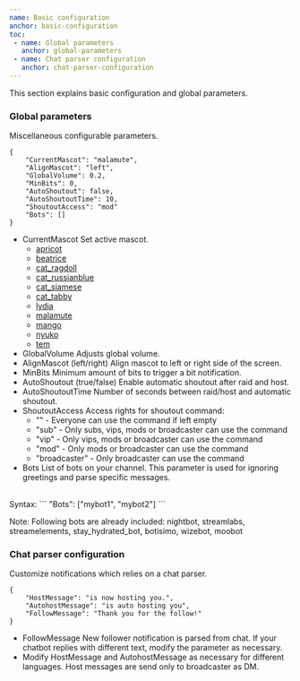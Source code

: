 ```yaml
---
name: Basic configuration
anchor: basic-configuration
toc: 
 - name: Global parameters
   anchor: global-parameters
 - name: Chat parser configuration
   anchor: chat-parser-configuration
---
```

This section explains basic configuration and global parameters.

### Global parameters
Miscellaneous configurable parameters.
```
{
    "CurrentMascot": "malamute",
    "AlignMascot": "left",
    "GlobalVolume": 0.2,
    "MinBits": 0,
    "AutoShoutout": false,
    "AutoShoutoutTime": 10,
    "ShoutoutAccess": "mod"
    "Bots": []
}
```
* <span class="icon settings">CurrentMascot</span> Set active mascot.
  * <a target="_blank" href="{{ site.github.url }}/mascots#apricot">apricot</a>
  * <a target="_blank" href="{{ site.github.url }}/mascots#beatrice">beatrice</a>
  * <a target="_blank" href="{{ site.github.url }}/mascots#cat-ragdoll">cat_ragdoll</a>
  * <a target="_blank" href="{{ site.github.url }}/mascots#cat-russian-blue">cat_russianblue</a>
  * <a target="_blank" href="{{ site.github.url }}/mascots#cat-siamese">cat_siamese</a>
  * <a target="_blank" href="{{ site.github.url }}/mascots#cat-tabby">cat_tabby</a>
  * <a target="_blank" href="{{ site.github.url }}/mascots#lydia">lydia</a>
  * <a target="_blank" href="{{ site.github.url }}/mascots#malamute">malamute</a>
  * <a target="_blank" href="{{ site.github.url }}/mascots#mango">mango</a>
  * <a target="_blank" href="{{ site.github.url }}/mascots#nyuko">nyuko</a>
  * <a target="_blank" href="{{ site.github.url }}/mascots#tem">tem</a>
* <span class="icon settings">GlobalVolume</span> Adjusts global volume.
* <span class="icon settings">AlignMascot</span> (left/right) Align mascot to left or right side of the screen.
* <span class="icon settings">MinBits</span> Minimum amount of bits to trigger a bit notification.
* <span class="icon settings">AutoShoutout</span> (true/false) Enable automatic shoutout after raid and host.
* <span class="icon settings">AutoShoutoutTime</span> Number of seconds between raid/host and automatic shoutout.
* <span class="icon settings">ShoutoutAccess</span> Access rights for shoutout command:
  * "" - Everyone can use the command if left empty
  * "sub" - Only subs, vips, mods or broadcaster can use the command
  * "vip" - Only vips, mods or broadcaster can use the command
  * "mod" - Only mods or broadcaster can use the command
  * "broadcaster" - Only broadcaster can use the command
* <span class="icon settings">Bots</span> List of bots on your channel. This parameter is used for ignoring greetings and parse specific messages.

<br>
Syntax:
```
"Bots": ["mybot1", "mybot2"]
```

<span class="icon idea">Note: Following bots are already included: nightbot, streamlabs, streamelements, stay_hydrated_bot, botisimo, wizebot, moobot</span>

### Chat parser configuration
Customize notifications which relies on a chat parser.
```
{
    "HostMessage": "is now hosting you.",
    "AutohostMessage": "is auto hosting you",
    "FollowMessage": "Thank you for the follow!"
}
```
* <span class="icon settings">FollowMessage</span> New follower notification is parsed from chat. If your chatbot replies with different text, modify the parameter as necessary.
* Modify <span class="icon settings">HostMessage</span> and <span class="icon settings">AutohostMessage</span> as necessary for different languages.
Host messages are send only to broadcaster as DM.
